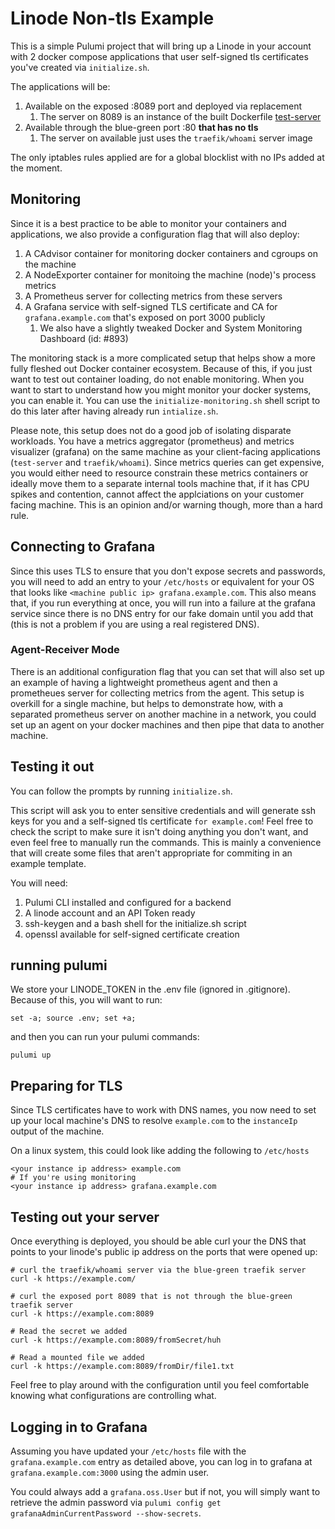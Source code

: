 # Linode Non-tls Example

This is a simple Pulumi project that will bring up a Linode in your account with 2 docker compose applications that user
self-signed tls certificates you've created via `initialize.sh`.

The applications will be:

1. Available on the exposed :8089 port and deployed via replacement
   1. The server on 8089 is an instance of the built Dockerfile [test-server](../test-server/)
2. Available through the blue-green port :80 **that has no tls**
   1. The server on available just uses the `traefik/whoami` server image

The only iptables rules applied are for a global blocklist with no IPs added at the moment.

## Monitoring

Since it is a best practice to be able to monitor your containers and applications, we also provide a configuration flag
that will also deploy:

1. A CAdvisor container for monitoring docker containers and cgroups on the machine
2. A NodeExporter container for monitoing the machine (node)'s process metrics
3. A Prometheus server for collecting metrics from these servers
4. A Grafana service with self-signed TLS certificate and CA for `grafana.example.com` that's exposed on port 3000 publicly
   1. We also have a slightly tweaked Docker and System Monitoring Dashboard (id: #893)

The monitoring stack is a more complicated setup that helps show a more fully fleshed out Docker container ecosystem.
Because of this, if you just want to test out container loading, do not enable monitoring.  When you want to start to
understand how you might monitor your docker systems, you can enable it.  You can use the `initialize-monitoring.sh` shell script
to do this later after having already run `intialize.sh`.

Please note, this setup does not do a good job of isolating disparate workloads.  You have a metrics aggregator (prometheus)
and metrics visualizer (grafana) on the same machine as your client-facing applications (`test-server` and `traefik/whoami`).
Since metrics queries can get expensive, you would either need to resource constrain these metrics containers or ideally move
them to a separate internal tools machine that, if it has CPU spikes and contention, cannot affect the applciations on your
customer facing machine.  This is an opinion and/or warning though, more than a hard rule.

## Connecting to Grafana

Since this uses TLS to ensure that you don't expose secrets and passwords, you will need to add an entry to your `/etc/hosts`
or equivalent for your OS that looks like `<machine public ip> grafana.example.com`.  This also means that, if you run
everything at once, you will run into a failure at the grafana service since there is no DNS entry for our fake domain until
you add that (this is not a problem if you are using a real registered DNS).

### Agent-Receiver Mode

There is an additional configuration flag that you can set that will also set up an example of having a lightweight prometheus
agent and then a prometheues server for collecting metrics from the agent.  This setup is overkill for a single machine, but helps
to demonstrate how, with a separated prometheus server on another machine in a network, you could set up an agent on your docker
machines and then pipe that data to another machine.

## Testing it out

You can follow the prompts by running `initialize.sh`.

This script will ask you to enter sensitive credentials and will generate ssh keys for you and a self-signed tls 
certificate `for example.com`!  Feel free to check the script to make sure it isn't doing anything you don't want,
and even feel free to manually run the commands.  This is mainly
a convenience that will create some files that aren't appropriate for commiting in an example template.

You will need:

1. Pulumi CLI installed and configured for a backend
2. A linode account and an API Token ready
3. ssh-keygen and a bash shell for the initialize.sh script
4. openssl available for self-signed certificate creation

## running pulumi

We store your LINODE_TOKEN in the .env file (ignored in .gitignore).  Because of this, you will want to run:

```shell
set -a; source .env; set +a;
```

and then you can run your pulumi commands:

```shell
pulumi up
```

## Preparing for TLS

Since TLS certificates have to work with DNS names, you now need to set up your local machine's DNS to resolve
`example.com` to the `instanceIp` output of the machine.

On a linux system, this could look like adding the following to `/etc/hosts`

```
<your instance ip address> example.com
# If you're using monitoring
<your instance ip address> grafana.example.com
```

## Testing out your server

Once everything is deployed, you should be able curl your the DNS that points to your linode's public ip address
on the ports that were opened up:

```shell
# curl the traefik/whoami server via the blue-green traefik server
curl -k https://example.com/

# curl the exposed port 8089 that is not through the blue-green traefik server
curl -k https://example.com:8089

# Read the secret we added
curl -k https://example.com:8089/fromSecret/huh

# Read a mounted file we added
curl -k https://example.com:8089/fromDir/file1.txt
```

Feel free to play around with the configuration until you feel comfortable knowing what configurations are controlling what.

## Logging in to Grafana

Assuming you have updated your `/etc/hosts` file with the `grafana.example.com` entry as detailed above, you can log in to 
grafana at `grafana.example.com:3000` using the admin user.

You could always add a `grafana.oss.User` but if not, you will simply want to retrieve the admin password via 
`pulumi config get grafanaAdminCurrentPassword --show-secrets`.